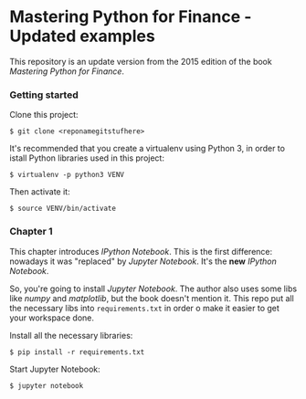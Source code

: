 Mastering Python for Finance - Updated examples
=====

This repository is an update version from the 2015 edition of the book *Mastering Python for Finance*.


### Getting started


Clone this project:

```
$ git clone <reponamegitstufhere>
```


It's recommended that you create a virtualenv using Python 3, in order to istall Python libraries used in this project:

```
$ virtualenv -p python3 VENV
```

Then activate it:

```
$ source VENV/bin/activate
```


### Chapter 1 

This chapter introduces *IPython Notebook*. This is the first difference: nowadays it was "replaced" by *Jupyter Notebook*. It's the **new** *IPython Notebook*.

So, you're going to install *Jupyter Notebook*. The author also uses some libs like *numpy*  and *matplotlib*, but the book doesn't mention it. This repo put all the necessary libs into `requirements.txt` in order o make it easier to get your workspace done.

Install all the necessary libraries:

```
$ pip install -r requirements.txt
```

Start Jupyter Notebook:

```
$ jupyter notebook
```


